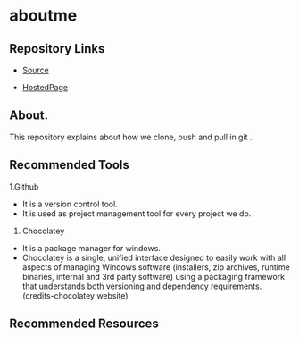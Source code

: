 # aboutme

## Repository Links

- [Source](https://github.com/SaiNikhilPippara/aboutme)

- [HostedPage]( https://sainikhilpippara.github.io/aboutme/)

## About.
This repository explains about how we clone, push and pull in git .

## Recommended Tools

1.Github
- It is a version control tool.
- It is used as project management tool for every project we do.

1. Chocolatey
- It is a package manager for windows.
- Chocolatey is a single, unified interface designed to easily work with all aspects of managing Windows software (installers, zip archives, runtime binaries, internal and 3rd party software) using a packaging framework that understands both versioning and dependency requirements.(credits-chocolatey website)

## Recommended Resources



